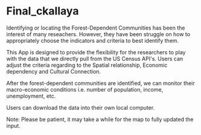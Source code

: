 # Final_ckallaya

Identifying or locating the Forest-Dependent Communities has been the interest of many reseachers. 
However, they have been struggle on how to appropriately choose the indicators and criteria to best identify them.

This App is designed to provide the flexibility for the researchers to play with the data that we directly pull from the US Census API's. 
Users can adjust the criteria regarding to the Spatial relationship, Economic dependency and Cultural Connection. 

After the forest-dependent communities are identified, we can monitor their macro-economic conditions i.e. number of population, income, unemployment, etc.

Users can download the data into their own local computer.

Note: Please be patient, it may take a while for the map to fully updated the input.
